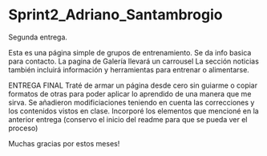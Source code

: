 # Sprint2_Adriano_Santambrogio
Segunda entrega.

Esta es una página simple de grupos de entrenamiento. Se da info basica para contacto.
La pagina de Galería llevará un carrousel
La sección noticias también incluirá información y herramientas para entrenar o alimentarse.

ENTREGA FINAL
Traté de armar un página desde cero sin guiarme o copiar formatos de otras para poder aplicar lo aprendido de una manera que me sirva.
Se añadieron modificiaciones teniendo en cuenta las correcciones y los contenidos vistos en clase.
Incorporé los elementos que mencioné en la anterior entrega (conservo el inicio del readme para que se pueda ver el proceso)

Muchas gracias por estos meses!

